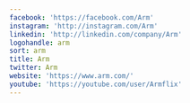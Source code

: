 ```yaml
---
facebook: 'https://facebook.com/Arm'
instagram: 'http://instagram.com/Arm'
linkedin: 'http://linkedin.com/company/Arm'
logohandle: arm
sort: arm
title: Arm
twitter: Arm
website: 'https://www.arm.com/'
youtube: 'https://youtube.com/user/Armflix'
---
```

